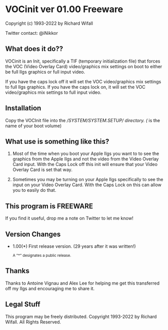 # VOCinit	      ver 01.00	Freeware

  Copyright (c) 1993-2022 by Richard Wifall

  Twitter contact: @iNikkor


## What does it do??

VOCinit is an Init, specifically a TIF (temporary initialization file) that forces the VOC (Video Overlay Card) video/graphics mix settings on boot to either be full IIgs graphics or full input video.

If you have the caps lock off it will set the VOC video/graphics mix settings to full IIgs graphics.
If you have the caps lock on, it will set the VOC video/graphics mix settings to full input video.


## Installation

Copy the VOCInit file into the */SYSTEM/SYSTEM.SETUP/ directory.
(* is the name of your boot volume)

## What use is something like this?

1. Most of the time when you boot your Apple IIgs you want to to see the
    graphics from the Apple IIgs and not the video from the Video Overlay
    Card input.  With the Caps Lock off this init will ensure that your Video
    Overlay Card is set that way.

2. Sometimes you may be turning on your Apple IIgs specifically to see the
    input on your Video Overlay Card.  With the Caps Lock on this can
    allow you to easily do that.

## This program is FREEWARE

If you find it useful, drop me a note on Twitter to let me know!

## Version Changes

*   1.00(*)        First release version. (29 years after it was written!)

    <sub>A "*" designates a public release.</sub>

## Thanks

Thanks to Antoine Vignau and Alex Lee for helping me get this transferred off my IIgs and encouraging me to share it.

## Legal Stuff

This program may be freely distributed.  Copyright 1993-2022 by Richard Wifall.  All Rights Reserved.